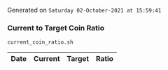 Generated on `Saturday 02-October-2021 at 15:59:41`

### Current to Target Coin Ratio
`current_coin_ratio.sh`

Date|Current|Target|Ratio
---|---|---|---
